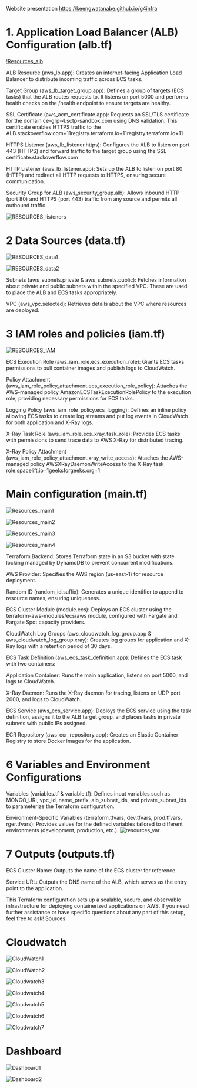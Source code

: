 Website presentation
https://keengwatanabe.github.io/g4infra

# 1. Application Load Balancer (ALB) Configuration (alb.tf)

[!Resources_alb](/images/RESOURCES_ALB.png)

ALB Resource (aws_lb.app): Creates an internet-facing Application Load Balancer to distribute incoming traffic across ECS tasks.

Target Group (aws_lb_target_group.app): Defines a group of targets (ECS tasks) that the ALB routes requests to. It listens on port 5000 and performs health checks on the /health endpoint to ensure targets are healthy.

SSL Certificate (aws_acm_certificate.app): Requests an SSL/TLS certificate for the domain ce-grp-4.sctp-sandbox.com using DNS validation. This certificate enables HTTPS traffic to the ALB.stackoverflow.com+11registry.terraform.io+11registry.terraform.io+11

HTTPS Listener (aws_lb_listener.https): Configures the ALB to listen on port 443 (HTTPS) and forward traffic to the target group using the SSL certificate.stackoverflow.com

HTTP Listener (aws_lb_listener.app): Sets up the ALB to listen on port 80 (HTTP) and redirect all HTTP requests to HTTPS, ensuring secure communication.


Security Group for ALB (aws_security_group.alb): Allows inbound HTTP (port 80) and HTTPS (port 443) traffic from any source and permits all outbound traffic.

![RESOURCES_listeners](/images/RESOURCES_listenrers.png)

# 2 Data Sources (data.tf)
![RESOURCES_data1](/images/RESOURCES_data1.png)

![RESOURCES_data2](/images/RESOURCES_data2.png)

Subnets (aws_subnets.private & aws_subnets.public): Fetches information about private and public subnets within the specified VPC. These are used to place the ALB and ECS tasks appropriately.

VPC (aws_vpc.selected): Retrieves details about the VPC where resources are deployed.

# 3 IAM roles and policies (iam.tf)

![RESOURCES_IAM](/images/resources_iam.png)

ECS Execution Role (aws_iam_role.ecs_execution_role): Grants ECS tasks permissions to pull container images and publish logs to CloudWatch.

Policy Attachment (aws_iam_role_policy_attachment.ecs_execution_role_policy): Attaches the AWS-managed policy AmazonECSTaskExecutionRolePolicy to the execution role, providing necessary permissions for ECS tasks.

Logging Policy (aws_iam_role_policy.ecs_logging): Defines an inline policy allowing ECS tasks to create log streams and put log events in CloudWatch for both application and X-Ray logs.

X-Ray Task Role (aws_iam_role.ecs_xray_task_role): Provides ECS tasks with permissions to send trace data to AWS X-Ray for distributed tracing.

X-Ray Policy Attachment (aws_iam_role_policy_attachment.xray_write_access): Attaches the AWS-managed policy AWSXRayDaemonWriteAccess to the X-Ray task role.spacelift.io+1geeksforgeeks.org+1

# Main configuration (main.tf)
![Resources_main1](/images/resources_main1.png)

![Resources_main2](/images/resources_main2.png)

![Resources_main3](/images/resources_main3.png)

![Resources_main4](/images/resources_main4.png)

Terraform Backend: Stores Terraform state in an S3 bucket with state locking managed by DynamoDB to prevent concurrent modifications.

AWS Provider: Specifies the AWS region (us-east-1) for resource deployment.

Random ID (random_id.suffix): Generates a unique identifier to append to resource names, ensuring uniqueness.

ECS Cluster Module (module.ecs): Deploys an ECS cluster using the terraform-aws-modules/ecs/aws module, configured with Fargate and Fargate Spot capacity providers.

CloudWatch Log Groups (aws_cloudwatch_log_group.app & aws_cloudwatch_log_group.xray): Creates log groups for application and X-Ray logs with a retention period of 30 days.

ECS Task Definition (aws_ecs_task_definition.app): Defines the ECS task with two containers:

Application Container: Runs the main application, listens on port 5000, and logs to CloudWatch.

X-Ray Daemon: Runs the X-Ray daemon for tracing, listens on UDP port 2000, and logs to CloudWatch.

ECS Service (aws_ecs_service.app): Deploys the ECS service using the task definition, assigns it to the ALB target group, and places tasks in private subnets with public IPs assigned.

ECR Repository (aws_ecr_repository.app): Creates an Elastic Container Registry to store Docker images for the application.

# 6 Variables and Environment Configurations
Variables (variables.tf & variable.tf): Defines input variables such as MONGO_URI, vpc_id, name_prefix, alb_subnet_ids, and private_subnet_ids to parameterize the Terraform configuration.

Environment-Specific Variables (terraform.tfvars, dev.tfvars, prod.tfvars, rger.tfvars): Provides values for the defined variables tailored to different environments (development, production, etc.).
![resources_var](/images/resources_var.png)
# 7 Outputs (outputs.tf)
ECS Cluster Name: Outputs the name of the ECS cluster for reference.

Service URL: Outputs the DNS name of the ALB, which serves as the entry point to the application.

This Terraform configuration sets up a scalable, secure, and observable infrastructure for deploying containerized applications on AWS. If you need further assistance or have specific questions about any part of this setup, feel free to ask!
Sources

# Cloudwatch
![CloudWatch1](/images/CloudWatch1.png)

![CloudWatch2](/images/Cloudwatch2.png)

![Cloudwatch3](/images/Cloudwatch3.png)

![Cloudwatch4](/images/Cloudwatch4.png)

![Cloudwatch5](/images/Cloudwatch5.png)

![Cloudwatch6](/images/Cloudwatch6.png)

![Cloudwatch7](/images/Cloudwatch7.png)

# Dashboard

![Dashboard1](/images/Dashboard1.png)

![Dashboard2](/images/Dashboard2.png)
